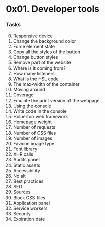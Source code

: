 # 0x01. Developer tools


### Tasks
0. Responsive device 
1. Change the background color 
2. Force element state 
3. Copy all the styles of the button 
4. Change button styles 
5. Remove part of the website 
6. Where is it coming from? 
7. How many listeners 
8. What is the HSL code 
9. The max-width of the container 
10. Moving around 
11. Coverage 
12. Emulate the print version of the webpage 
13. Using the console 
14. Write code in the console 
15. Holberton web framework 
16. Homepage weight 
17. Number of requests 
18. Number of CSS files 
19. Number of images 
20. Favicon image type 
21. Font library 
22. XHR calls 
23. Audits panel 
24. Static assets 
25. Accessibility 
26. No alt 
27. Best practices 
28. SEO 
29. Sources 
30. Block CSS files 
31. Application panel 
32. Service workers 
33. Security 
34. Expiration date 

